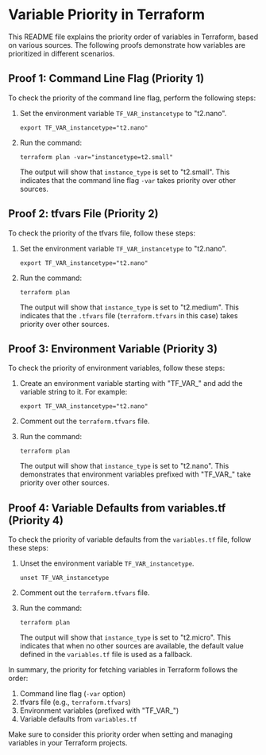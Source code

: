 # Variable Priority in Terraform

This README file explains the priority order of variables in Terraform, based on various sources. The following proofs demonstrate how variables are prioritized in different scenarios.

## Proof 1: Command Line Flag (Priority 1)

To check the priority of the command line flag, perform the following steps:

1. Set the environment variable `TF_VAR_instancetype` to "t2.nano".
   ```
   export TF_VAR_instancetype="t2.nano"
   ```

2. Run the command:
   ```
   terraform plan -var="instancetype=t2.small"
   ```

   The output will show that `instance_type` is set to "t2.small". This indicates that the command line flag `-var` takes priority over other sources.

## Proof 2: tfvars File (Priority 2)

To check the priority of the tfvars file, follow these steps:

1. Set the environment variable `TF_VAR_instancetype` to "t2.nano".
   ```
   export TF_VAR_instancetype="t2.nano"
   ```

2. Run the command:
   ```
   terraform plan
   ```

   The output will show that `instance_type` is set to "t2.medium". This indicates that the `.tfvars` file (`terraform.tfvars` in this case) takes priority over other sources.

## Proof 3: Environment Variable (Priority 3)

To check the priority of environment variables, follow these steps:

1. Create an environment variable starting with "TF_VAR_" and add the variable string to it. For example:
   ```
   export TF_VAR_instancetype="t2.nano"
   ```

2. Comment out the `terraform.tfvars` file.

3. Run the command:
   ```
   terraform plan
   ```

   The output will show that `instance_type` is set to "t2.nano". This demonstrates that environment variables prefixed with "TF_VAR_" take priority over other sources.

## Proof 4: Variable Defaults from variables.tf (Priority 4)

To check the priority of variable defaults from the `variables.tf` file, follow these steps:

1. Unset the environment variable `TF_VAR_instancetype`.
   ```
   unset TF_VAR_instancetype
   ```

2. Comment out the `terraform.tfvars` file.

3. Run the command:
   ```
   terraform plan
   ```

   The output will show that `instance_type` is set to "t2.micro". This indicates that when no other sources are available, the default value defined in the `variables.tf` file is used as a fallback.

In summary, the priority for fetching variables in Terraform follows the order:

1. Command line flag (`-var` option)
2. tfvars file (e.g., `terraform.tfvars`)
3. Environment variables (prefixed with "TF_VAR_")
4. Variable defaults from `variables.tf`

Make sure to consider this priority order when setting and managing variables in your Terraform projects.